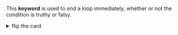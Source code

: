This **keyword** is used to _end_ a loop immediately, whether or not the
condition is truthy or falsy.

<details>
<summary>flip the card</summary>
<br>

# `break`

```js
'use strict';

let userInput = null;

while (true) {
  userInput = prompt('do not cancel');

  // execute the body until the user clicks "ok"
  if (userInput !== null) {
    break;
  }
}

alert(userInput);
```

</details>
